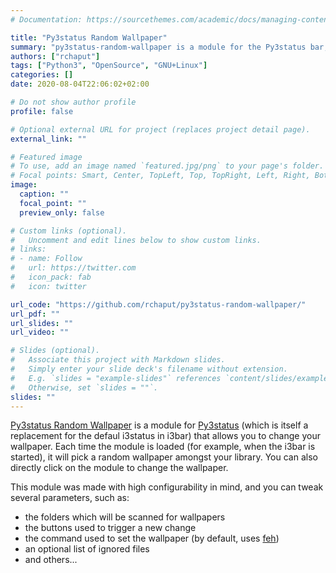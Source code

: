 ```yaml
---
# Documentation: https://sourcethemes.com/academic/docs/managing-content/

title: "Py3status Random Wallpaper"
summary: "py3status-random-wallpaper is a module for the Py3status bar, that allows you to easily change your wallpaper on GNU/Linux."
authors: ["rchaput"]
tags: ["Python3", "OpenSource", "GNU+Linux"]
categories: []
date: 2020-08-04T22:06:02+02:00

# Do not show author profile
profile: false

# Optional external URL for project (replaces project detail page).
external_link: ""

# Featured image
# To use, add an image named `featured.jpg/png` to your page's folder.
# Focal points: Smart, Center, TopLeft, Top, TopRight, Left, Right, BottomLeft, Bottom, BottomRight.
image:
  caption: ""
  focal_point: ""
  preview_only: false

# Custom links (optional).
#   Uncomment and edit lines below to show custom links.
# links:
# - name: Follow
#   url: https://twitter.com
#   icon_pack: fab
#   icon: twitter

url_code: "https://github.com/rchaput/py3status-random-wallpaper/"
url_pdf: ""
url_slides: ""
url_video: ""

# Slides (optional).
#   Associate this project with Markdown slides.
#   Simply enter your slide deck's filename without extension.
#   E.g. `slides = "example-slides"` references `content/slides/example-slides.md`.
#   Otherwise, set `slides = ""`.
slides: ""
---
```



[Py3status Random Wallpaper][PRW] is a module for [Py3status] (which is itself a replacement for the defaul i3status in i3bar) that allows you to
change your wallpaper. Each time the module is loaded (for example, when the i3bar is started), it will
pick a random wallpaper amongst your library. You can also directly click on the module to change the wallpaper.

This module was made with high configurability in mind, and you can tweak several parameters, such as:
* the folders which will be scanned for wallpapers
* the buttons used to trigger a new change
* the command used to set the wallpaper (by default, uses [feh])
* an optional list of ignored files
* and others...


[PRW]: https://github.com/rchaput/py3status-random-wallpaper/ "Pystatus-Random-Wallpaper"
[Py3status]: https://github.com/ultrabug/py3status/
[feh]: https://feh.finalrewind.org/
